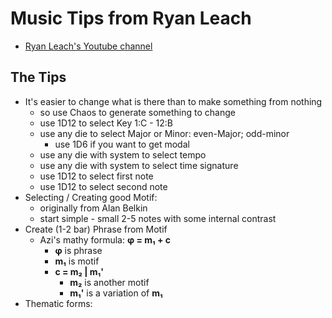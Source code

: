 # Music Tips from Ryan Leach
- [Ryan Leach's Youtube channel](https://www.youtube.com/c/RyanLeach)


## The Tips
- It's easier to change what is there than to make something from nothing
    - so use Chaos to generate something to change
    - use 1D12 to select Key 1:C - 12:B
    - use any die to select Major or Minor: even-Major; odd-minor
        - use 1D6 if you want to get modal
    - use any die with system to select tempo
    - use any die with system to select time signature
    - use 1D12 to select first note
    - use 1D12 to select second note
- Selecting / Creating good Motif:
    - originally from Alan Belkin
    - start simple - small 2-5 notes with some internal contrast
- Create (1-2 bar) Phrase from Motif
    - Azi's mathy formula: <strong>&phi; = m&#x2081; + c</strong>
        - <strong>&phi;</strong> is phrase
        - <strong>m&#x2081;</strong> is motif
        - <strong>c = m&#x2082; | m&#x2081;'</strong>
            - <strong>m&#x2082;</strong> is another motif
            - <strong>m&#x2081;'</strong> is a variation of <strong>m&#x2081;</strong>
- Thematic forms:

